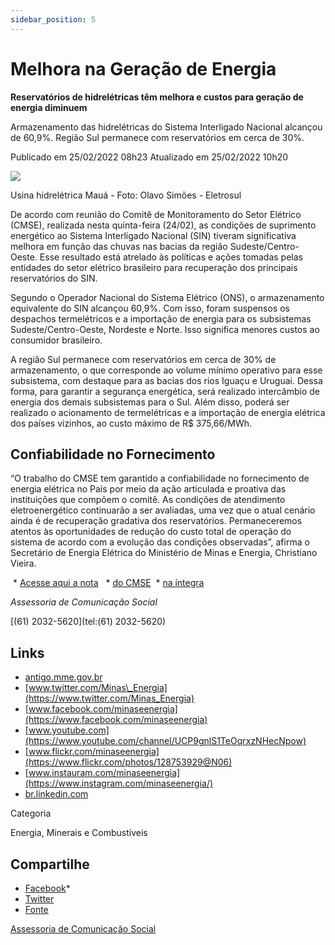 ```yaml
---
sidebar_position: 5
---
```

# Melhora na Geração de Energia

**Reservatórios de hidrelétricas têm melhora e custos para geração de energia diminuem**

Armazenamento das hidrelétricas do Sistema Interligado Nacional alcançou de 60,9%. Região Sul permanece com reservatórios em cerca de 30%.

Publicado em 25/02/2022 08h23 Atualizado em 25/02/2022 10h20

![ ](https://www.gov.br/mme/pt-br/assuntos/noticias/reservatorios-das-hidreletricas-tem-melhora-e-custos-para-geracao-de-energia-diminuem/uhe-maua-capa-4-olavo-simoes-eletrosul.png/@@images/59d39612-046f-4d0e-9cf7-0d524b5fa94a.png)

Usina hidrelétrica Mauá - Foto: Olavo Simões - Eletrosul

De acordo com reunião do Comitê de Monitoramento do Setor Elétrico (CMSE), realizada nesta quinta-feira (24/02), as condições de suprimento energético ao Sistema Interligado Nacional (SIN) tiveram significativa melhora em função das chuvas nas bacias da região Sudeste/Centro-Oeste. Esse resultado está atrelado às políticas e ações tomadas pelas entidades do setor elétrico brasileiro para recuperação dos principais reservatórios do SIN.

Segundo o Operador Nacional do Sistema Elétrico (ONS), o armazenamento equivalente do SIN alcançou 60,9%. Com isso, foram suspensos os despachos termelétricos e a importação de energia para os subsistemas Sudeste/Centro-Oeste, Nordeste e Norte. Isso significa menores custos ao consumidor brasileiro.

A região Sul permanece com reservatórios em cerca de 30% de armazenamento, o que corresponde ao volume mínimo operativo para esse subsistema, com destaque para as bacias dos rios Iguaçu e Uruguai. Dessa forma, para garantir a segurança energética, será realizado intercâmbio de energia dos demais subsistemas para o Sul. Além disso, poderá ser realizado o acionamento de termelétricas e a importação de energia elétrica dos países vizinhos, ao custo máximo de R$ 375,66/MWh.

## Confiabilidade no Fornecimento

“O trabalho do CMSE tem garantido a confiabilidade no fornecimento de energia elétrica no País por meio da ação articulada e proativa das instituições que compõem o comitê. As condições de atendimento eletroenergético continuarão a ser avaliadas, uma vez que o atual cenário ainda é de recuperação gradativa dos reservatórios. Permaneceremos atentos às oportunidades de redução do custo total de operação do sistema de acordo com a evolução das condições observadas”, afirma o Secretário de Energia Elétrica do Ministério de Minas e Energia, Christiano Vieira.

 *   [Acesse aqui a nota](https://www.gov.br/mme/pt-br/assuntos/noticias/cmse-avalia-em-reuniao-extraordinaria-condicoes-de-atendimento-ao-sistema-interligado-nacional-2013-sin-e-reduz-teto-de-custos-para-os-despachos-termeletricos-adicionais) 
 *   [do CMSE](https://www.gov.br/mme/pt-br/assuntos/noticias/cmse-avalia-em-reuniao-extraordinaria-condicoes-de-atendimento-ao-sistema-interligado-nacional-2013-sin-e-reduz-teto-de-custos-para-os-despachos-termeletricos-adicionais) 
 *   [na íntegra](https://www.gov.br/mme/pt-br/assuntos/noticias/cmse-avalia-em-reuniao-extraordinaria-condicoes-de-atendimento-ao-sistema-interligado-nacional-2013-sin-e-reduz-teto-de-custos-para-os-despachos-termeletricos-adicionais) 

_Assessoria de Comunicação Social_

[(61) 2032-5620](tel:(61) 2032-5620)


## Links 
 
 - [antigo.mme.gov.br](http://antigo.mme.gov.br/)  
 - [www.twitter.com/Minas\_Energia](https://www.twitter.com/Minas_Energia)  
 - [www.facebook.com/minaseenergia](https://www.facebook.com/minaseenergia)  
 - [www.youtube.com](https://www.youtube.com/channel/UCP9gnlS1TeOqrxzNHecNpow)  
 - [www.flickr.com/minaseenergia](https://www.flickr.com/photos/128753929@N06)  
 - [www.instauram.com/minaseenergia](https://www.instagram.com/minaseenergia/)  
 - [br.linkedin.com](https://www.linkedin.com/company/35672369/admin/)

Categoria

Energia, Minerais e Combustíveis

## Compartilhe 

*   [Facebook](https://www.facebook.com/sharer.php?u=https://www.gov.br/mme/pt-br/assuntos/noticias/reservatorios-das-hidreletricas-tem-melhora-e-custos-para-geracao-de-energia-diminuem)*    
*   [Twitter](https://twitter.com/share?text=Reservat%C3%B3rios%20de%20hidrel%C3%A9tricas%20t%C3%AAm%20melhora%20e%20custos%20para%20gera%C3%A7%C3%A3o%20de%20energia%20diminuem&url=https://www.gov.br/mme/resolveuid/70ee32e196424bb29d272b80af8b5833)
*   [Fonte](https://www.gov.br/mme/pt-br/assuntos/noticias/reservatorios-das-hidreletricas-tem-melhora-e-custos-para-geracao-de-energia-diminuem)

[Assessoria de Comunicação Social](/docs/minas-e-energia/links)
